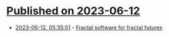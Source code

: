 # [Published on 2023-06-12](index.md)

* [2023-06-12, 05:35:51](https://lobste.rs/s/won4bb/fractal_software_for_fractal_futures) - [Fractal software for fractal futures](https://fossil-milk-962.notion.site/Fractal-software-for-fractal-futures-71e515597d6b424c994cae74f3341521?pvs=4)
